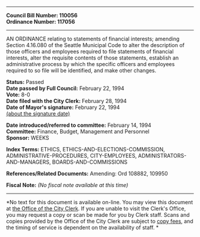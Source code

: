 * * * * *  
  
**Council Bill Number: [](#h0)[](#h2)110056**   
**Ordinance Number: 117056**  
  
* * * * *  
  
AN ORDINANCE relating to statements of financial interests; amending Section 4.16.080 of the Seattle Municipal Code to alter the description of those officers and employees required to file statements of financial interests, alter the requisite contents of those statements, establish an administrative process by which the specific officers and employees required to so file will be identified, and make other changes.  
  
**Status:** Passed   
**Date passed by Full Council:** February 22, 1994   
**Vote:** 8-0   
**Date filed with the City Clerk:** February 28, 1994   
**Date of Mayor's signature:** February 22, 1994   
[(about the signature date)](/~public/approvaldate.htm)   
  
  
**Date introduced/referred to committee:** February 14, 1994   
**Committee:** Finance, Budget, Management and Personnel   
**Sponsor:** WEEKS   
  
**Index Terms:** ETHICS, ETHICS-AND-ELECTIONS-COMMISSION, ADMINISTRATIVE-PROCEDURES, CITY-EMPLOYEES, ADMINISTRATORS-AND-MANAGERS, BOARDS-AND-COMMISSIONS  
  
**References/Related Documents:** Amending: Ord 108882, 109950  
  
**Fiscal Note:** *(No fiscal note available at this time)*  
  
* * * * *  
  
*No text for this document is available on-line. You may view this document at [the Office of the City Clerk](http://www.seattle.gov/leg/clerk/contactUs.htm). If you are unable to visit the Clerk's Office, you may request a copy or scan be made for you by Clerk staff. Scans and copies provided by the Office of the City Clerk are subject to [copy fees](http://clerk.seattle.gov/~public/clerkfees.htm), and the timing of service is dependent on the availability of staff. *  
  
  
